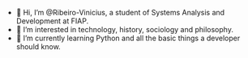 - 👋 Hi, I’m @Ribeiro-Vinicius, a student of Systems Analysis and Development at FIAP.
- 👀 I’m interested in technology, history, sociology and philosophy.
- 🌱 I’m currently learning Python and all the basic things a developer should know.

<!---
Ribeiro-Vinicius/Ribeiro-Vinicius is a ✨ special ✨ repository because its `README.md` (this file) appears on your GitHub profile.
You can click the Preview link to take a look at your changes.
--->
